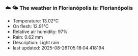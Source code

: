 ### ☁️ 🌤️  The weather in Florianópolis is: Florianópolis

- Temperature: 13.02°C
- On flesh: 12.91°C
- Relative air humidity: 97%
- Rain: 0.62 mm
- Description: Light rain
- last updated: 2025-08-26T05:18:04.418194
